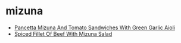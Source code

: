 # mizuna

 * [Pancetta Mizuna And Tomato Sandwiches With Green Garlic Aioli](../index/p/pancetta-mizuna-and-tomato-sandwiches-with-green-garlic-aioli-235602.json)
 * [Spiced Fillet Of Beef With Mizuna Salad](../index/s/spiced-fillet-of-beef-with-mizuna-salad-107005.json)
